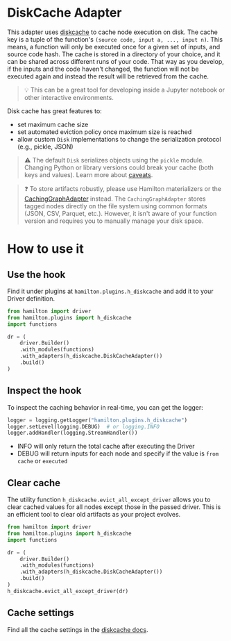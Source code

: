 # DiskCache Adapter
This adapter uses [diskcache](https://grantjenks.com/docs/diskcache/tutorial.html) to cache node execution on disk. The cache key is a tuple of the function's
`(source code, input a, ..., input n)`. This means, a function will only be executed once for a given set of inputs,
and source code hash. The cache is stored in a directory of your choice, and it can be shared across different runs of your
code. That way as you develop, if the inputs and the code haven't changed, the function will not be executed again and
instead the result will be retrieved from the cache.

> 💡 This can be a great tool for developing inside a Jupyter notebook or other interactive environments.

Disk cache has great features to:
- set maximum cache size
- set automated eviction policy once maximum size is reached
- allow custom `Disk` implementations to change the serialization protocol (e.g., pickle, JSON)

> ⚠ The default `Disk` serializes objects using the `pickle` module. Changing Python or library versions could break your
> cache (both keys and values). Learn more about [caveats](https://grantjenks.com/docs/diskcache/tutorial.html#caveats).

> ❓ To store artifacts robustly, please use Hamilton materializers or the
> [CachingGraphAdapter](https://github.com/apache/hamilton/tree/main/examples/caching_nodes/caching_graph_adatper) instead.
> The `CachingGraphAdapter` stores tagged nodes directly on the file system using common formats (JSON, CSV, Parquet, etc.).
> However, it isn't aware of your function version and requires you to manually manage your disk space.


# How to use it
## Use the hook
Find it under plugins at `hamilton.plugins.h_diskcache` and add it to your Driver definition.

```python
from hamilton import driver
from hamilton.plugins import h_diskcache
import functions

dr = (
    driver.Builder()
    .with_modules(functions)
    .with_adapters(h_diskcache.DiskCacheAdapter())
    .build()
)
```

## Inspect the hook
To inspect the caching behavior in real-time, you can get the logger:

```python
logger = logging.getLogger("hamilton.plugins.h_diskcache")
logger.setLevel(logging.DEBUG)  # or logging.INFO
logger.addHandler(logging.StreamHandler())
```
- INFO will only return the total cache after executing the Driver
- DEBUG will return inputs for each node and specify if the value is `from cache` or `executed`

## Clear cache
The utility function `h_diskcache.evict_all_except_driver` allows you to clear cached values for all nodes except those in the passed driver.
This is an efficient tool to clear old artifacts as your project evolves.

```python
from hamilton import driver
from hamilton.plugins import h_diskcache
import functions

dr = (
    driver.Builder()
    .with_modules(functions)
    .with_adapters(h_diskcache.DiskCacheAdapter())
    .build()
)
h_diskcache.evict_all_except_driver(dr)
```

## Cache settings
Find all the cache settings in the [diskcache docs](https://grantjenks.com/docs/diskcache/api.html#constants).
